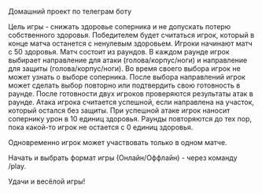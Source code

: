 Домашний проект по телеграм боту

Цель игры - снижать здоровье соперника и не допускать потерю собственного здоровья.
Победителем будет считаться игрок, который в конце матча останется с ненулевым здоровьем.
Игроки начинают матч с 50 здоровья. Матч состоит из раундов.
В каждом раунде игрок выбирает направление для атаки (голова/корпус/ноги) и направление для защиты (голова/корпус/ноги).
Во время своего выбора игрок не может узнать о выборе соперника.
После выбора направлений игрок может сделать выбор повторно или подтвердить свою готовность в раунде.
После готовности двух игроков проверяются результаты атак в раунде.
Атака игрока считается успешной, если направлена на участок, который остался без защиты.
При успешной атаке игрок наносит сопернику урон в 10 единиц здоровья.
Раунды повторяются до тех пор, пока какой-то игрок не остается с 0 единиц здоровья.

Одновременно игрок может участвовать только в одном матче.
                                        
Начать и выбрать формат игры (Онлайн/Оффлайн) - через команду /play.
                                        
Удачи и весёлой игры!
